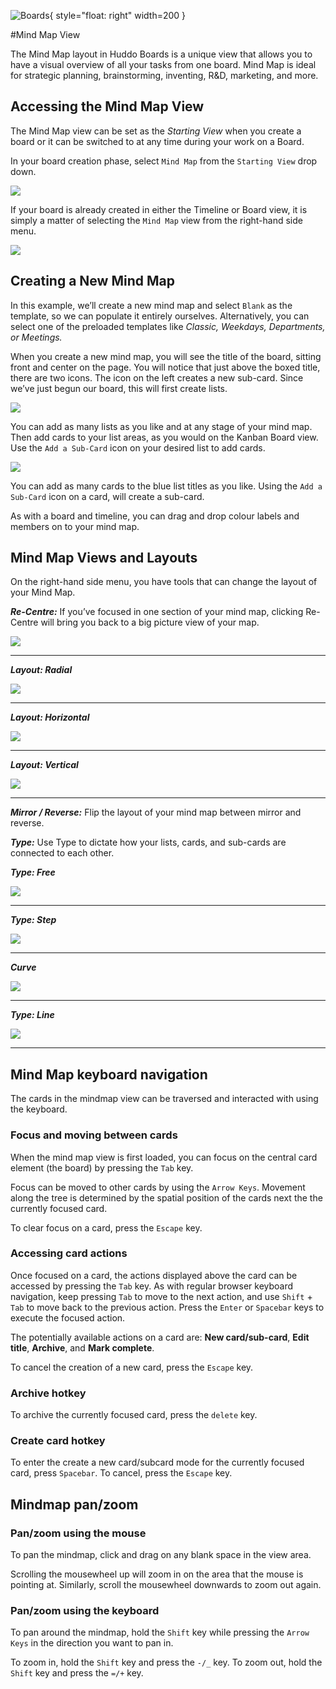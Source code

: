 ![Boards](../../../assets/images/boards-logo.jpg){ style="float: right" width=200 }

#Mind Map View

The Mind Map layout in Huddo Boards is a unique view that allows you to have a visual overview of all your tasks from one board. Mind Map is ideal for strategic planning, brainstorming, inventing, R&D, marketing, and more.

## Accessing the Mind Map View

The Mind Map view can be set as the _Starting View_ when you create a board or it can be switched to at any time during your work on a Board.

In your board creation phase, select `Mind Map` from the `Starting View` drop down.

![](./view1.png)

If your board is already created in either the Timeline or Board view, it is simply a matter of selecting the `Mind Map` view from the right-hand side menu.

![](./view2.png)

## Creating a New Mind Map

In this example, we’ll create a new mind map and select `Blank` as the template, so we can populate it entirely ourselves. Alternatively, you can select one of the preloaded templates like _Classic, Weekdays, Departments, or Meetings._

When you create a new mind map, you will see the title of the board, sitting front and center on the page. You will notice that just above the boxed title, there are two icons. The icon on the left creates a new sub-card. Since we’ve just begun our board, this will first create lists.

![](./view3.png)

You can add as many lists as you like and at any stage of your mind map. Then add cards to your list areas, as you would on the Kanban Board view. Use the `Add a Sub-Card` icon on your desired list to add cards.

![](./view4.png)

You can add as many cards to the blue list titles as you like. Using the `Add a Sub-Card` icon on a card, will create a sub-card.

As with a board and timeline, you can drag and drop colour labels and members on to your mind map.

## Mind Map Views and Layouts

On the right-hand side menu, you have tools that can change the layout of your Mind Map.

**_Re-Centre:_** If you’ve focused in one section of your mind map, clicking Re-Centre will bring you back to a big picture view of your map.

![](./view6.png)

---

**_Layout: Radial_**

![](./view7.png)

---

**_Layout: Horizontal_**

![](./view8.png)

---

**_Layout: Vertical_**

![](./view9.png)

---

**_Mirror / Reverse:_** Flip the layout of your mind map between mirror and reverse.

**_Type:_** Use Type to dictate how your lists, cards, and sub-cards are connected to each other.

**_Type: Free_**

![](./view10.png)

---

**_Type: Step_**

![](./view11.png)

---

**_Curve_**

![](./view12.png)

---

**_Type: Line_**

![](./view13.png)

---

## Mind Map keyboard navigation

The cards in the mindmap view can be traversed and interacted with using the keyboard.

### Focus and moving between cards

When the mind map view is first loaded, you can focus on the central card element (the board) by pressing the `Tab` key.

Focus can be moved to other cards by using the `Arrow Keys`. Movement along the tree is determined by the spatial position of the cards next the the currently focused card.

To clear focus on a card, press the `Escape` key.

### Accessing card actions

Once focused on a card, the actions displayed above the card can be accessed by pressing the `Tab` key. As with regular browser keyboard navigation, keep pressing `Tab` to move to the next action, and use `Shift` + `Tab` to move back to the previous action. Press the `Enter` or `Spacebar` keys to execute the focused action.

The potentially available actions on a card are: **New card/sub-card**, **Edit title**, **Archive**, and **Mark complete**.

To cancel the creation of a new card, press the `Escape` key.

### Archive hotkey

To archive the currently focused card, press the `delete` key.

### Create card hotkey

To enter the create a new card/subcard mode for the currently focused card, press `Spacebar`.
To cancel, press the `Escape` key.

## Mindmap pan/zoom

### Pan/zoom using the mouse

To pan the mindmap, click and drag on any blank space in the view area.

Scrolling the mousewheel up will zoom in on the area that the mouse is pointing at. Similarly, scroll the mousewheel downwards to zoom out again.

### Pan/zoom using the keyboard

To pan around the mindmap, hold the `Shift` key while pressing the `Arrow Keys` in the direction you want to pan in.

To zoom in, hold the `Shift` key and press the `-/_` key.
To zoom out, hold the `Shift` key and press the `=/+` key.
